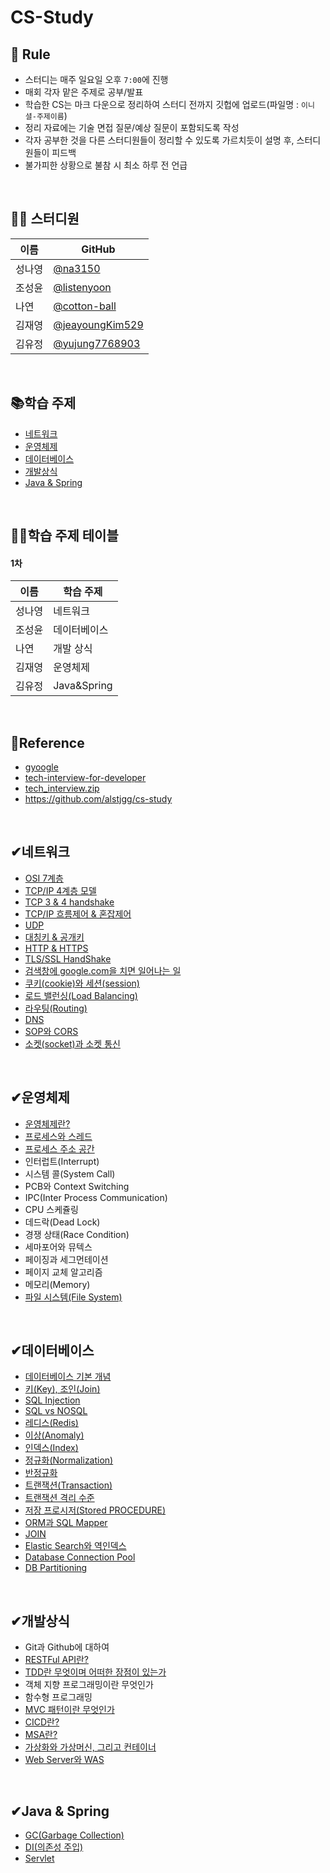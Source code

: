 # CS-Study

## 🙏 Rule

- 스터디는 매주 일요일 오후 `7:00`에 진행
- 매회 각자 맡은 주제로 공부/발표
- 학습한 CS는 마크 다운으로 정리하여 스터디 전까지 깃헙에 업로드(파일명 : `이니셜-주제이름`)
- 정리 자료에는 기술 면접 질문/예상 질문이 포함되도록 작성
- 각자 공부한 것을 다른 스터디원들이 정리할 수 있도록 가르치듯이 설명 후, 스터디원들이 피드백
- 불가피한 상황으로 불참 시 최소 하루 전 언급

<br>

## 👩‍💻 스터디원

| 이름   | GitHub                                       |
| ------ | -------------------------------------------- |
| 성나영 | [@na3150](https://github.com/na3150)         |
| 조성윤 | [@listenyoon](https://github.com/listenyoon) |
| 나연 | [@cotton-ball](https://github.com/cotton-ball) |
| 김재영 | [@jeayoungKim529](https://github.com/jeayoungKim529) |
| 김유정 | [@yujung7768903](https://github.com/yujung7768903) |

<br>

## 📚학습 주제

- [네트워크](#네트워크)
- [운영체제](#운영체제)
- [데이터베이스](#데이터베이스)
- [개발상식](#개발상식)
- [Java & Spring](#java--spring)

<br>

## 💁‍♀️학습 주제 테이블

#### 1차

| 이름   | 학습 주제    |
| ------ | ------------ |
| 성나영 | 네트워크     |
| 조성윤 | 데이터베이스 |
| 나연   | 개발 상식    |
| 김재영 | 운영체제     |
| 김유정 | Java&Spring  |

<br>

## 📌Reference

- [gyoogle](https://gyoogle.dev/blog/)
- [tech-interview-for-developer](https://github.com/gyoogle/tech-interview-for-developer)
- [tech_interview.zip](https://github.com/4z7l/tech_interview.zip)
- https://github.com/alstjgg/cs-study

<br>

## ✔네트워크

- [OSI 7계층](https://github.com/SSWU-CS-Study/CS-Study/blob/main/%EB%84%A4%ED%8A%B8%EC%9B%8C%ED%81%AC/OSI%207%EA%B3%84%EC%B8%B5.md)
- [TCP/IP 4계층 모델](https://github.com/SSWU-CS-Study/CS-Study/blob/main/%EB%84%A4%ED%8A%B8%EC%9B%8C%ED%81%AC/SNY-TCPIP%204%EA%B3%84%EC%B8%B5%20%EB%AA%A8%EB%8D%B8.md)
- [TCP 3 & 4 handshake](https://github.com/SSWU-CS-Study/CS-Study/blob/main/%EB%84%A4%ED%8A%B8%EC%9B%8C%ED%81%AC/SNY-TCP%20%203%20way%20handshake%20%26%204%20way%20handshake.md)
- [TCP/IP  흐름제어 & 혼잡제어](https://github.com/SSWU-CS-Study/CS-Study/blob/main/%EB%84%A4%ED%8A%B8%EC%9B%8C%ED%81%AC/SNY-TCPIP%20%ED%9D%90%EB%A6%84%EC%A0%9C%EC%96%B4%26%ED%98%BC%EC%9E%A1%EC%A0%9C%EC%96%B4.md)
- [UDP](https://github.com/SSWU-CS-Study/CS-Study/blob/main/%EB%84%A4%ED%8A%B8%EC%9B%8C%ED%81%AC/SNY-UDP.md)
- [대칭키 & 공개키](https://github.com/SSWU-CS-Study/CS-Study/blob/main/%EB%84%A4%ED%8A%B8%EC%9B%8C%ED%81%AC/SNY-%EB%8C%80%EC%B9%AD%ED%82%A4%EC%99%80%20%EA%B3%B5%EA%B0%9C%ED%82%A4.md)
- [HTTP & HTTPS](https://github.com/SSWU-CS-Study/CS-Study/blob/main/%EB%84%A4%ED%8A%B8%EC%9B%8C%ED%81%AC/SNY-HTTP%EC%99%80%20HTTPS.md)
- [TLS/SSL HandShake](https://github.com/SSWU-CS-Study/CS-Study/blob/main/%EB%84%A4%ED%8A%B8%EC%9B%8C%ED%81%AC/SNY-TLSSSL%20HandShake.md)
- [검색창에 google.com을 치면 일어나는 일](https://github.com/SSWU-CS-Study/CS-Study/blob/main/%EB%84%A4%ED%8A%B8%EC%9B%8C%ED%81%AC/type-google.md)
- [쿠키(cookie)와 세션(session)](https://github.com/SSWU-CS-Study/CS-Study/blob/main/%EB%84%A4%ED%8A%B8%EC%9B%8C%ED%81%AC/SNY-%EC%BF%A0%ED%82%A4(cookie)%EC%99%80%20%EC%84%B8%EC%85%98(session).md)
- [로드 밸런싱(Load Balancing)](https://github.com/SSWU-CS-Study/CS-Study/blob/main/%EB%84%A4%ED%8A%B8%EC%9B%8C%ED%81%AC/SNY-%EB%A1%9C%EB%93%9C%EB%B0%B8%EB%9F%B0%EC%8B%B1(Load%20Balancing).md)
- [라우팅(Routing)](https://github.com/SSWU-CS-Study/CS-Study/blob/main/%EB%84%A4%ED%8A%B8%EC%9B%8C%ED%81%AC/SNY-%EB%9D%BC%EC%9A%B0%ED%8C%85(Routing).md)
- [DNS](https://github.com/SSWU-CS-Study/CS-Study/blob/main/%EB%84%A4%ED%8A%B8%EC%9B%8C%ED%81%AC/SNY-DNS.md)
- [SOP와 CORS](https://github.com/SSWU-CS-Study/CS-Study/blob/main/%EB%84%A4%ED%8A%B8%EC%9B%8C%ED%81%AC/cors.md)
- [소켓(socket)과 소켓 통신](https://github.com/SSWU-CS-Study/CS-Study/blob/main/%EB%84%A4%ED%8A%B8%EC%9B%8C%ED%81%AC/SNY-%EC%86%8C%EC%BC%93(Socket)%EA%B3%BC%20%EC%86%8C%EC%BC%93%20%ED%86%B5%EC%8B%A0.md)

<br>

## ✔운영체제

- [운영체제란?](https://github.com/SSWU-CS-Study/CS-Study/blob/main/%EC%9A%B4%EC%98%81%EC%B2%B4%EC%A0%9C/KJY-01.%EC%9A%B4%EC%98%81%EC%B2%B4%EC%A0%9C.md)
- [프로세스와 스레드](https://github.com/SSWU-CS-Study/CS-Study/blob/main/%EC%9A%B4%EC%98%81%EC%B2%B4%EC%A0%9C/KJY-02.%ED%94%84%EB%A1%9C%EC%84%B8%EC%8A%A4(Process)%EC%99%80%20%EC%8A%A4%EB%A0%88%EB%93%9C(Thread).md)
- [프로세스 주소 공간](https://github.com/SSWU-CS-Study/CS-Study/blob/main/%EC%9A%B4%EC%98%81%EC%B2%B4%EC%A0%9C/SNY-%ED%94%84%EB%A1%9C%EC%84%B8%EC%8A%A4%20%EC%A3%BC%EC%86%8C%EA%B3%B5%EA%B0%84.md)
- 인터럽트(Interrupt)
- 시스템 콜(System Call)
- PCB와 Context Switching
- IPC(Inter Process Communication)
- CPU 스케쥴링
- 데드락(Dead Lock)
- 경쟁 상태(Race Condition)
- 세마포어와 뮤텍스
- 페이징과 세그먼테이션
- 페이지 교체 알고리즘
- 메모리(Memory)
- [파일 시스템(File System)](https://github.com/SSWU-CS-Study/CS-Study/blob/main/%EC%9A%B4%EC%98%81%EC%B2%B4%EC%A0%9C/CSY-%ED%8C%8C%EC%9D%BC%EA%B3%BC%20%ED%8C%8C%EC%9D%BC%EC%8B%9C%EC%8A%A4%ED%85%9C.md)

<br>

## ✔데이터베이스

- [데이터베이스 기본 개념](https://github.com/SSWU-CS-Study/CS-Study/blob/main/%EB%8D%B0%EC%9D%B4%ED%84%B0%EB%B2%A0%EC%9D%B4%EC%8A%A4/%EB%8D%B0%EC%9D%B4%ED%84%B0%EB%B2%A0%EC%9D%B4%EC%8A%A4%20%EA%B0%9C%EB%85%90.md)
- [키(Key), 조인(Join)](https://github.com/SSWU-CS-Study/CS-Study/blob/main/%EB%8D%B0%EC%9D%B4%ED%84%B0%EB%B2%A0%EC%9D%B4%EC%8A%A4/KEY%EC%99%80%20JOIN.md)
- [SQL Injection](https://github.com/SSWU-CS-Study/CS-Study/blob/main/%EB%8D%B0%EC%9D%B4%ED%84%B0%EB%B2%A0%EC%9D%B4%EC%8A%A4/SQL%20Injection.md)
- [SQL vs NOSQL](https://github.com/SSWU-CS-Study/CS-Study/blob/main/%EB%8D%B0%EC%9D%B4%ED%84%B0%EB%B2%A0%EC%9D%B4%EC%8A%A4/CSY_SQL%EA%B3%BC%20NoSQL.md)
- [레디스(Redis)](https://github.com/SSWU-CS-Study/CS-Study/blob/main/%EB%8D%B0%EC%9D%B4%ED%84%B0%EB%B2%A0%EC%9D%B4%EC%8A%A4/CSY_Redis.md)
- [이상(Anomaly)](https://github.com/SSWU-CS-Study/CS-Study/blob/main/%EB%8D%B0%EC%9D%B4%ED%84%B0%EB%B2%A0%EC%9D%B4%EC%8A%A4/%EC%9D%B4%EC%83%81(Anomaly).md)
- [인덱스(Index)](https://github.com/SSWU-CS-Study/CS-Study/blob/main/%EB%8D%B0%EC%9D%B4%ED%84%B0%EB%B2%A0%EC%9D%B4%EC%8A%A4/CSY_%EC%9D%B8%EB%8D%B1%EC%8A%A4(Index).md)
- [정규화(Normalization)](https://github.com/SSWU-CS-Study/CS-Study/blob/main/%EB%8D%B0%EC%9D%B4%ED%84%B0%EB%B2%A0%EC%9D%B4%EC%8A%A4/CSY_%EC%A0%95%EA%B7%9C%ED%99%94(Normalization).md)
- [반정규화](https://github.com/SSWU-CS-Study/CS-Study/blob/main/%EB%8D%B0%EC%9D%B4%ED%84%B0%EB%B2%A0%EC%9D%B4%EC%8A%A4/CSY-%EB%B0%98%EC%A0%95%EA%B7%9C%ED%99%94.md)
- [트랜잭션(Transaction)](https://github.com/SSWU-CS-Study/CS-Study/blob/main/%EB%8D%B0%EC%9D%B4%ED%84%B0%EB%B2%A0%EC%9D%B4%EC%8A%A4/CSY_%ED%8A%B8%EB%9E%9C%EC%9E%AD%EC%85%98.md)
- [트랜잭션 격리 수준](https://github.com/SSWU-CS-Study/CS-Study/blob/main/%EB%8D%B0%EC%9D%B4%ED%84%B0%EB%B2%A0%EC%9D%B4%EC%8A%A4/CSY_%ED%8A%B8%EB%9E%9C%EC%9E%AD%EC%85%98%20%EA%B3%A0%EB%A6%BD%20%EC%88%98%EC%A4%80.md)
- [저장 프로시저(Stored PROCEDURE)](https://github.com/SSWU-CS-Study/CS-Study/blob/main/%EB%8D%B0%EC%9D%B4%ED%84%B0%EB%B2%A0%EC%9D%B4%EC%8A%A4/CSY_%EC%A0%80%EC%9E%A5%20%ED%94%84%EB%A1%9C%EC%8B%9C%EC%A0%80.md)
- [ORM과 SQL Mapper](https://github.com/SSWU-CS-Study/CS-Study/blob/main/%EB%8D%B0%EC%9D%B4%ED%84%B0%EB%B2%A0%EC%9D%B4%EC%8A%A4/ORM%EA%B3%BCSQLMapper.md)
- [JOIN](https://github.com/SSWU-CS-Study/CS-Study/blob/main/%EB%8D%B0%EC%9D%B4%ED%84%B0%EB%B2%A0%EC%9D%B4%EC%8A%A4/join.md)
- [Elastic Search와 역인덱스](https://github.com/SSWU-CS-Study/CS-Study/blob/main/%EB%8D%B0%EC%9D%B4%ED%84%B0%EB%B2%A0%EC%9D%B4%EC%8A%A4/CSY-ElasticSearch%EC%99%80%20%EC%97%AD%EC%9D%B8%EB%8D%B1%EC%8A%A4.md)
- [Database Connection Pool](https://github.com/SSWU-CS-Study/CS-Study/blob/main/%EB%8D%B0%EC%9D%B4%ED%84%B0%EB%B2%A0%EC%9D%B4%EC%8A%A4/CSY-Database%20Connection%20Pool.md)
- [DB Partitioning](https://github.com/SSWU-CS-Study/CS-Study/blob/main/%EB%8D%B0%EC%9D%B4%ED%84%B0%EB%B2%A0%EC%9D%B4%EC%8A%A4/CSY-DB%20Partitioning.md)

<br>

## ✔개발상식

- Git과 Github에 대하여
- [RESTFul API란?](https://github.com/SSWU-CS-Study/CS-Study/blob/main/%EA%B0%9C%EB%B0%9C%EC%83%81%EC%8B%9D/CSY_RESTFul%20API.md)
- [TDD란 무엇이며 어떠한 장점이 있는가](https://github.com/SSWU-CS-Study/CS-Study/blob/main/%EA%B0%9C%EB%B0%9C%EC%83%81%EC%8B%9D/CSY-TDD%EB%9E%80%20%EB%AC%B4%EC%97%87%EC%9D%B8%EA%B0%80.md)
- 객체 지향 프로그래밍이란 무엇인가
- 함수형 프로그래밍
- [MVC 패턴이란 무엇인가](https://github.com/SSWU-CS-Study/CS-Study/blob/main/%EA%B0%9C%EB%B0%9C%EC%83%81%EC%8B%9D/topic1_MVC.md)
- [CICD란?](https://github.com/SSWU-CS-Study/CS-Study/blob/main/%EA%B0%9C%EB%B0%9C%EC%83%81%EC%8B%9D/SNY_CICD%EB%9E%80.md)
- [MSA란?](https://github.com/SSWU-CS-Study/CS-Study/blob/main/%EA%B0%9C%EB%B0%9C%EC%83%81%EC%8B%9D/SNY-MSA%EB%9E%80.md)
- [가상화와 가상머신, 그리고 컨테이너](https://github.com/SSWU-CS-Study/CS-Study/blob/main/%EA%B0%9C%EB%B0%9C%EC%83%81%EC%8B%9D/SNY-%EA%B0%80%EC%83%81%ED%99%94%EC%99%80%20%EA%B0%80%EC%83%81%EB%A8%B8%EC%8B%A0%2C%20%EA%B7%B8%EB%A6%AC%EA%B3%A0%20%EC%BB%A8%ED%85%8C%EC%9D%B4%EB%84%88.md)
- [Web Server와 WAS](https://github.com/SSWU-CS-Study/CS-Study/blob/main/%EA%B0%9C%EB%B0%9C%EC%83%81%EC%8B%9D/CSY-Web%20Server%EC%99%80%20WAS.md)

<br>

## ✔Java & Spring

- [GC(Garbage Collection)](https://github.com/SSWU-CS-Study/CS-Study/blob/main/Java_and_Spring/GC(GarbageCollection).md)
- [DI(의존성 주입)](https://github.com/SSWU-CS-Study/CS-Study/blob/main/Java_and_Spring/DI(DependecyInjection).md)
- [Servlet](https://github.com/SSWU-CS-Study/CS-Study/blob/main/Java_and_Spring/CSY-Servlet.md)
